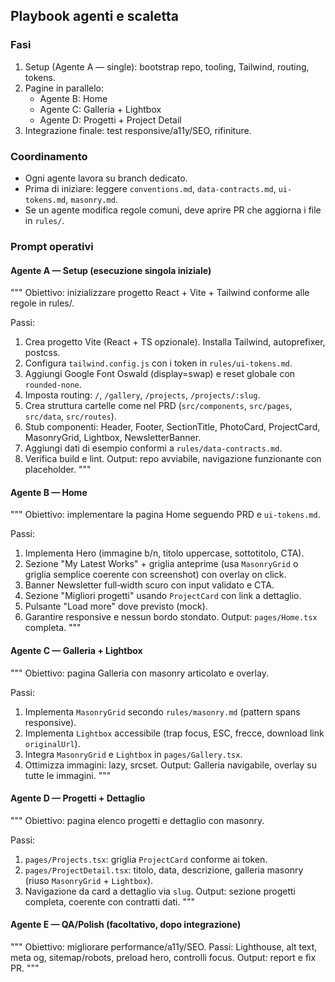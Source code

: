 ## Playbook agenti e scaletta

### Fasi
1) Setup (Agente A — single): bootstrap repo, tooling, Tailwind, routing, tokens.
2) Pagine in parallelo:
   - Agente B: Home
   - Agente C: Galleria + Lightbox
   - Agente D: Progetti + Project Detail
3) Integrazione finale: test responsive/a11y/SEO, rifiniture.

### Coordinamento
- Ogni agente lavora su branch dedicato.
- Prima di iniziare: leggere `conventions.md`, `data-contracts.md`, `ui-tokens.md`, `masonry.md`.
- Se un agente modifica regole comuni, deve aprire PR che aggiorna i file in `rules/`.

### Prompt operativi

#### Agente A — Setup (esecuzione singola iniziale)
"""
Obiettivo: inizializzare progetto React + Vite + Tailwind conforme alle regole in rules/.

Passi:
1. Crea progetto Vite (React + TS opzionale). Installa Tailwind, autoprefixer, postcss.
2. Configura `tailwind.config.js` con i token in `rules/ui-tokens.md`.
3. Aggiungi Google Font Oswald (display=swap) e reset globale con `rounded-none`.
4. Imposta routing: `/`, `/gallery`, `/projects`, `/projects/:slug`.
5. Crea struttura cartelle come nel PRD (`src/components`, `src/pages`, `src/data`, `src/routes`).
6. Stub componenti: Header, Footer, SectionTitle, PhotoCard, ProjectCard, MasonryGrid, Lightbox, NewsletterBanner.
7. Aggiungi dati di esempio conformi a `rules/data-contracts.md`.
8. Verifica build e lint.
Output: repo avviabile, navigazione funzionante con placeholder.
"""

#### Agente B — Home
"""
Obiettivo: implementare la pagina Home seguendo PRD e `ui-tokens.md`.

Passi:
1. Implementa Hero (immagine b/n, titolo uppercase, sottotitolo, CTA).
2. Sezione "My Latest Works" + griglia anteprime (usa `MasonryGrid` o griglia semplice coerente con screenshot) con overlay on click.
3. Banner Newsletter full‑width scuro con input validato e CTA.
4. Sezione "Migliori progetti" usando `ProjectCard` con link a dettaglio.
5. Pulsante "Load more" dove previsto (mock).
6. Garantire responsive e nessun bordo stondato.
Output: `pages/Home.tsx` completa.
"""

#### Agente C — Galleria + Lightbox
"""
Obiettivo: pagina Galleria con masonry articolato e overlay.

Passi:
1. Implementa `MasonryGrid` secondo `rules/masonry.md` (pattern spans responsive).
2. Implementa `Lightbox` accessibile (trap focus, ESC, frecce, download link `originalUrl`).
3. Integra `MasonryGrid` e `Lightbox` in `pages/Gallery.tsx`.
4. Ottimizza immagini: lazy, srcset.
Output: Galleria navigabile, overlay su tutte le immagini.
"""

#### Agente D — Progetti + Dettaglio
"""
Obiettivo: pagina elenco progetti e dettaglio con masonry.

Passi:
1. `pages/Projects.tsx`: griglia `ProjectCard` conforme ai token.
2. `pages/ProjectDetail.tsx`: titolo, data, descrizione, galleria masonry (riuso `MasonryGrid` + `Lightbox`).
3. Navigazione da card a dettaglio via `slug`.
Output: sezione progetti completa, coerente con contratti dati.
"""

#### Agente E — QA/Polish (facoltativo, dopo integrazione)
"""
Obiettivo: migliorare performance/a11y/SEO.
Passi: Lighthouse, alt text, meta og, sitemap/robots, preload hero, controlli focus.
Output: report e fix PR.
"""


